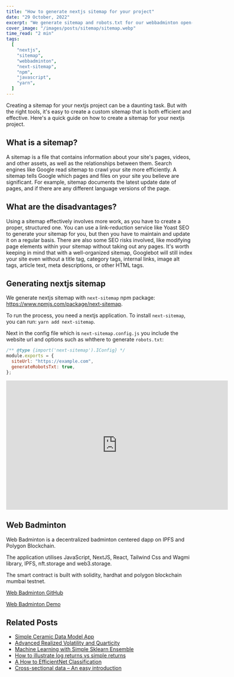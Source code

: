 ```yaml
---
title: "How to generate nextjs sitemap for your project"
date: "29 October, 2022"
excerpt: "We generate sitemap and robots.txt for our webbadminton open-source nextjs project with help of next-sitemap."
cover_image: "/images/posts/sitemap/sitemap.webp"
time_read: "2 min"
tags:
  [
    "nextjs",
    "sitemap",
    "webbadminton",
    "next-sitemap",
    "npm",
    "javascript",
    "yarn",
  ]
---
```


Creating a sitemap for your nextjs project can be a daunting task. But with the right tools, it's easy to create a custom sitemap that is both efficient and effective. Here's a quick guide on how to create a sitemap for your nextjs project.

## What is a sitemap?

A sitemap is a file that contains information about your site's pages, videos, and other assets, as well as the relationships between them. Search engines like Google read sitemap to crawl your site more efficiently. A sitemap tells Google which pages and files on your site you believe are significant. For example, sitemap documents the latest update date of pages, and if there are any different language versions of the page.

## What are the disadvantages?

Using a sitemap effectively involves more work, as you have to create a proper, structured one. You can use a link-reduction service like Yoast SEO to generate your sitemap for you, but then you have to maintain and update it on a regular basis. There are also some SEO risks involved, like modifying page elements within your sitemap without taking out any pages. It's worth keeping in mind that with a well-organized sitemap, Googlebot will still index your site even without a title tag, category tags, internal links, image alt tags, article text, meta descriptions, or other HTML tags.

## Generating nextjs sitemap

We generate nextjs sitemap with `next-sitemap` npm package: https://www.npmjs.com/package/next-sitemap.

To run the process, you need a nextjs application. To install `next-sitemap`, you can run:
`yarn add next-sitemap`.

Next in the config file which is `next-sitemap.config.js` you include the website url and options such as whthere to generate `robots.txt`:

```js
/** @type {import('next-sitemap').IConfig} */
module.exports = {
  siteUrl: "https://example.com",
  generateRobotsTxt: true,
};
```

<div className="flex justify-center">
    <iframe width="600" height="350" src="https://www.youtube.com/embed/Dud9a8ShCVM?autoplay=1&mute=1" title="YouTube video player" frameBorder="0" allow="accelerometer; autoplay; clipboard-write; encrypted-media; gyroscope; picture-in-picture;fullscreen"></iframe>
</div>

## Web Badminton

Web Badminton is a decentralized badminton centered dapp on IPFS and Polygon Blockchain.

The application utilises JavaScript, NextJS, React, Tailwind Css and Wagmi library, IPFS, nft.storage and web3.storage.

The smart contract is built with solidity, hardhat and polygon blockchain mumbai testnet.

[Web Badminton GitHub](https://github.com/BadmWe/WebBadminton)

[Web Badminton Demo](https://webbadminton.com)

## Related Posts

- [Simple Ceramic Data Model App](https://dspyt.com/simple-app-with-ceramic-data-model-and-unstoppable-domains)
- [Advanced Realized Volatility and Quarticity](https://dspyt.com/advanced-realized-volatility-and-quarticity)
- [Machine Learning with Simple Sklearn Ensemble](https://dspyt.com/machine-learning-simple-sklearn-ensemble)
- [How to illustrate log returns vs simple returns](https://dspyt.com/simple-returns-log-return-and-volatility-simple-introduction)
- [A How to EfficientNet Classification](https://dspyt.com/efficientnet-classification)
- [Cross-sectional data – An easy introduction](https://dspyt.com/cross-sectional-data-an-easy-introduction)
